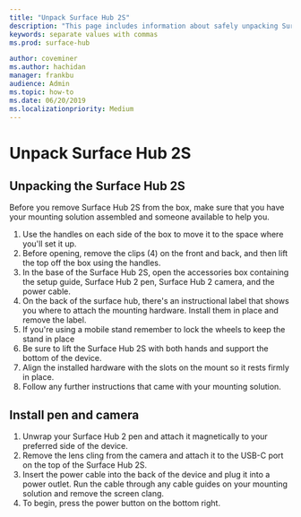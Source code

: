 ```yaml
---
title: "Unpack Surface Hub 2S"
description: "This page includes information about safely unpacking Surface Hub 2S."
keywords: separate values with commas
ms.prod: surface-hub

author: coveminer
ms.author: hachidan
manager: frankbu
audience: Admin
ms.topic: how-to
ms.date: 06/20/2019
ms.localizationpriority: Medium
---
```


# Unpack Surface Hub 2S

## Unpacking the Surface Hub 2S

Before you remove Surface Hub 2S from the box, make sure that you have your mounting solution assembled and someone available to help you.

1. Use the handles on each side of the box to move it to the space where you'll set it up.
2. Before opening, remove the clips (4) on the front and back, and then lift the top off the box using the handles.
3. In the base of the Surface Hub 2S, open the accessories box containing the setup guide, Surface Hub 2 pen, Surface Hub 2 camera, and the power cable.
4. On the back of the surface hub, there's an instructional label that shows you where to attach the mounting hardware. Install them in place and remove the label.
5. If you're using a mobile stand remember to lock the wheels to keep the stand in place
6. Be sure to lift the Surface Hub 2S with both hands and support the bottom of the device.
7. Align the installed hardware with the slots on the mount so it rests firmly in place.
8. Follow any further instructions that came with your mounting solution.

## Install pen and camera

1. Unwrap your Surface Hub 2 pen and attach it magnetically to your preferred side of the device.
2. Remove the lens cling from the camera and attach it to the USB-C port on the top of the Surface Hub 2S.
3. Insert the power cable into the back of the device and plug it into a power outlet. Run the cable through any cable guides on your mounting solution and remove the screen clang.
4. To begin, press the power button on the bottom right.
